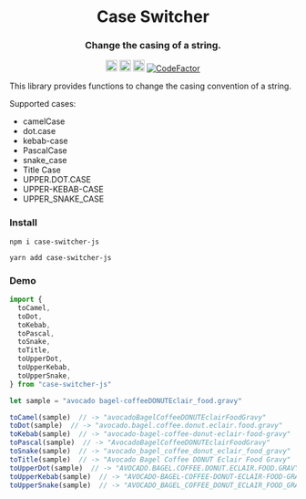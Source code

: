 <!--suppress HtmlDeprecatedAttribute -->
<div align=center>
<!-- Title: -->
  <h1>Case Switcher</h1>
  <h3>Change the casing of a string.</h3>
<!-- Labels: -->
  <!-- First row: -->
  <img src="https://img.shields.io/badge/license-MIT-green"
   height="20"
   alt="License: MIT">
  <img src="https://img.shields.io/npm/v/case-switcher-js"
   height="20"
   alt="npm version">
  <img src="https://img.shields.io/badge/coverage-100%25-success"
   height="20"
   alt="Code Coverage">
  <a href="https://www.codefactor.io/repository/github/matthew-burkard/case-switcher-js">
    <img
     src="https://www.codefactor.io/repository/github/matthew-burkard/case-switcher-js/badge"
     alt="CodeFactor" />
  </a>
</div>

This library provides functions to change the casing convention of a string.

Supported cases:

- camelCase
- dot.case
- kebab-case
- PascalCase
- snake_case
- Title Case
- UPPER.DOT.CASE
- UPPER-KEBAB-CASE
- UPPER_SNAKE_CASE

### Install

```shell
npm i case-switcher-js
```

```shell
yarn add case-switcher-js
```

### Demo

```javascript
import {
  toCamel,
  toDot,
  toKebab,
  toPascal,
  toSnake,
  toTitle,
  toUpperDot,
  toUpperKebab,
  toUpperSnake,
} from "case-switcher-js"

let sample = "avocado bagel-coffeeDONUTEclair_food.gravy"

toCamel(sample)  // -> "avocadoBagelCoffeeDONUTEclairFoodGravy"
toDot(sample)  // -> "avocado.bagel.coffee.donut.eclair.food.gravy"
toKebab(sample)  // -> "avocado-bagel-coffee-donut-eclair-food-gravy"
toPascal(sample)  // -> "AvocadoBagelCoffeeDONUTEclairFoodGravy"
toSnake(sample)  // -> "avocado_bagel_coffee_donut_eclair_food_gravy"
toTitle(sample)  // -> "Avocado Bagel Coffee DONUT Eclair Food Gravy"
toUpperDot(sample)  // -> "AVOCADO.BAGEL.COFFEE.DONUT.ECLAIR.FOOD.GRAVY"
toUpperKebab(sample)  // -> "AVOCADO-BAGEL-COFFEE-DONUT-ECLAIR-FOOD-GRAVY"
toUpperSnake(sample)  // -> "AVOCADO_BAGEL_COFFEE_DONUT_ECLAIR_FOOD_GRAVY"
```
